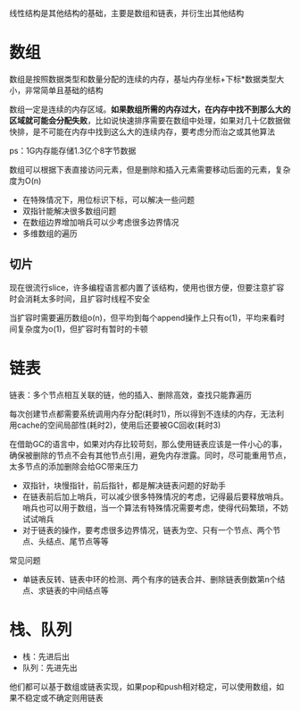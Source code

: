 线性结构是其他结构的基础，主要是数组和链表，并衍生出其他结构

# 数组
数组是按照数据类型和数量分配的连续的内存，基址内存坐标+下标*数据类型大小，非常简单且基础的结构

数组一定是连续的内存区域。**如果数组所需的内存过大，在内存中找不到那么大的区域就可能会分配失败**，比如说快速排序需要在数组中处理，如果对几十亿数据做快排，是不可能在内存中找到这么大的连续内存，要考虑分而治之或其他算法

ps：1G内存能存储1.3亿个8字节数据

数组可以根据下表直接访问元素，但是删除和插入元素需要移动后面的元素，复杂度为O(n)

- 在特殊情况下，用位标识下标，可以解决一些问题
- 双指针能解决很多数组问题
- 在数组边界增加哨兵可以少考虑很多边界情况
- 多维数组的遍历

## 切片
现在很流行slice，许多编程语言都内置了该结构，使用也很方便，但要注意扩容时会消耗太多时间，且扩容时线程不安全

当扩容时需要遍历数组o(n)，但平均到每个append操作上只有o(1)，平均来看时间复杂度为o(1)，但扩容时有暂时的卡顿

# 链表
链表：多个节点相互关联的链，他的插入、删除高效，查找只能靠遍历

每次创建节点都需要系统调用内存分配(耗时1)，所以得到不连续的内存，无法利用cache的空间局部性(耗时2)，使用后还要被GC回收(耗时3)

在借助GC的语言中，如果对内存比较苛刻，那么使用链表应该是一件小心的事，确保被删除的节点不会有其他节点引用，避免内存泄露。同时，尽可能重用节点，太多节点的添加删除会给GC带来压力

- 双指针，块慢指针，前后指针，都是解决链表问题的好助手
- 在链表前后加上哨兵，可以减少很多特殊情况的考虑，记得最后要释放哨兵。哨兵也可以用于数组，当一个算法有特殊情况需要考虑，使得代码繁琐，不妨试试哨兵
- 对于链表的操作，要考虑很多边界情况，链表为空、只有一个节点、两个节点、头结点、尾节点等等

常见问题
- 单链表反转、链表中环的检测、两个有序的链表合并、删除链表倒数第n个结点、求链表的中间结点等

# 栈、队列
- 栈：先进后出
- 队列：先进先出

他们都可以基于数组或链表实现，如果pop和push相对稳定，可以使用数组，如果不稳定或不确定则用链表

